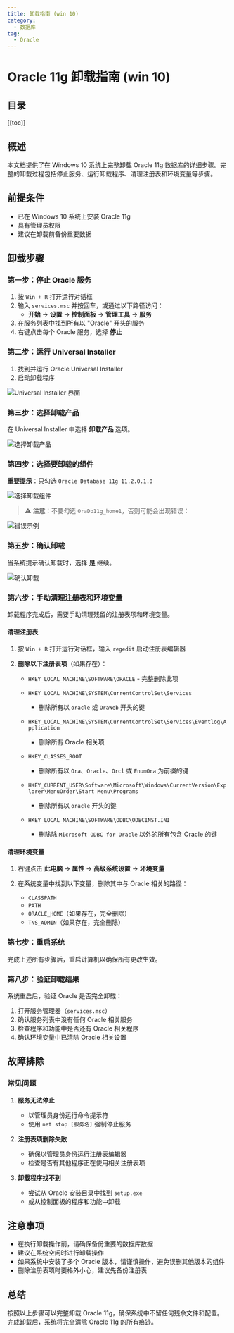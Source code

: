 ```yaml
---
title: 卸载指南 (win 10)
category:
  - 数据库
tag:
  - Oracle
---
```


# Oracle 11g 卸载指南 (win 10)

## 目录

[[toc]]

## 概述

本文档提供了在 Windows 10 系统上完整卸载 Oracle 11g 数据库的详细步骤。完整的卸载过程包括停止服务、运行卸载程序、清理注册表和环境变量等步骤。

## 前提条件

- 已在 Windows 10 系统上安装 Oracle 11g
- 具有管理员权限
- 建议在卸载前备份重要数据

## 卸载步骤

### 第一步：停止 Oracle 服务

1. 按 `Win + R` 打开运行对话框
2. 输入 `services.msc` 并按回车，或通过以下路径访问：
   - **开始** → **设置** → **控制面板** → **管理工具** → **服务**
3. 在服务列表中找到所有以 "Oracle" 开头的服务
4. 右键点击每个 Oracle 服务，选择 **停止**

### 第二步：运行 Universal Installer

1. 找到并运行 Oracle Universal Installer
2. 启动卸载程序

![Universal Installer 界面](./file/658192-20160630154702515-59348551.jpg)

### 第三步：选择卸载产品

在 Universal Installer 中选择 **卸载产品** 选项。

![选择卸载产品](./file/658192-20160630154747390-1117104170.jpg)

### 第四步：选择要卸载的组件

**重要提示**：只勾选 `Oracle Database 11g 11.2.0.1.0`

![选择卸载组件](./file/658192-20160630154922015-69544962.jpg)

> ⚠️ **注意**：不要勾选 `OraDb11g_home1`，否则可能会出现错误：

![错误示例](./file/658192-20160630154854359-2116876784.jpg)

### 第五步：确认卸载

当系统提示确认卸载时，选择 **是** 继续。

![确认卸载](./file/658192-20160630155135687-754712434.jpg)

### 第六步：手动清理注册表和环境变量

卸载程序完成后，需要手动清理残留的注册表项和环境变量。

#### 清理注册表

1. 按 `Win + R` 打开运行对话框，输入 `regedit` 启动注册表编辑器

2. **删除以下注册表项**（如果存在）：

   - `HKEY_LOCAL_MACHINE\SOFTWARE\ORACLE` - 完整删除此项
   
   - `HKEY_LOCAL_MACHINE\SYSTEM\CurrentControlSet\Services` 
     - 删除所有以 `oracle` 或 `OraWeb` 开头的键
   
   - `HKEY_LOCAL_MACHINE\SYSTEM\CurrentControlSet\Services\Eventlog\Application`
     - 删除所有 Oracle 相关项
   
   - `HKEY_CLASSES_ROOT`
     - 删除所有以 `Ora`、`Oracle`、`Orcl` 或 `EnumOra` 为前缀的键
   
   - `HKEY_CURRENT_USER\Software\Microsoft\Windows\CurrentVersion\Explorer\MenuOrder\Start Menu\Programs`
     - 删除所有以 `oracle` 开头的键
   
   - `HKEY_LOCAL_MACHINE\SOFTWARE\ODBC\ODBCINST.INI`
     - 删除除 `Microsoft ODBC for Oracle` 以外的所有包含 Oracle 的键

#### 清理环境变量

1. 右键点击 **此电脑** → **属性** → **高级系统设置** → **环境变量**

2. 在系统变量中找到以下变量，删除其中与 Oracle 相关的路径：
   - `CLASSPATH`
   - `PATH`
   - `ORACLE_HOME`（如果存在，完全删除）
   - `TNS_ADMIN`（如果存在，完全删除）

### 第七步：重启系统

完成上述所有步骤后，重启计算机以确保所有更改生效。

### 第八步：验证卸载结果

系统重启后，验证 Oracle 是否完全卸载：

1. 打开服务管理器（`services.msc`）
2. 确认服务列表中没有任何 Oracle 相关服务
3. 检查程序和功能中是否还有 Oracle 相关程序
4. 确认环境变量中已清除 Oracle 相关设置

## 故障排除

### 常见问题

1. **服务无法停止**
   - 以管理员身份运行命令提示符
   - 使用 `net stop [服务名]` 强制停止服务

2. **注册表项删除失败**
   - 确保以管理员身份运行注册表编辑器
   - 检查是否有其他程序正在使用相关注册表项

3. **卸载程序找不到**
   - 尝试从 Oracle 安装目录中找到 `setup.exe`
   - 或从控制面板的程序和功能中卸载

## 注意事项

- 在执行卸载操作前，请确保备份重要的数据库数据
- 建议在系统空闲时进行卸载操作
- 如果系统中安装了多个 Oracle 版本，请谨慎操作，避免误删其他版本的组件
- 删除注册表项时要格外小心，建议先备份注册表

## 总结

按照以上步骤可以完整卸载 Oracle 11g，确保系统中不留任何残余文件和配置。完成卸载后，系统将完全清除 Oracle 11g 的所有痕迹。